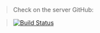 > Check on the server GitHub:

> [![Build Status](https://travis-ci.org/joemccann/dillinger.svg?branch=master)](https://binatik.github.io/Game--solving-example)